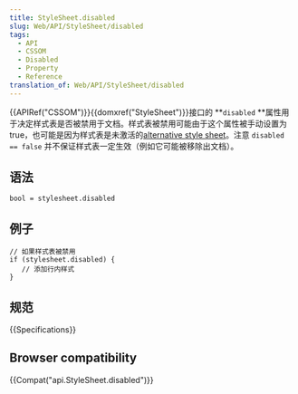 ```yaml
---
title: StyleSheet.disabled
slug: Web/API/StyleSheet/disabled
tags:
  - API
  - CSSOM
  - Disabled
  - Property
  - Reference
translation_of: Web/API/StyleSheet/disabled
---
```

{{APIRef("CSSOM")}}{{domxref("StyleSheet")}}接口的 **`disabled` **属性用于决定样式表是否被禁用于文档。样式表被禁用可能由于这个属性被手动设置为 true，也可能是因为样式表是未激活的[alternative style sheet](/zh-CN/docs/Web/CSS/Alternative_style_sheets)。注意 `disabled == false` 并不保证样式表一定生效（例如它可能被移除出文档）。

## 语法

```plain
bool = stylesheet.disabled
```

## 例子

```plain
// 如果样式表被禁用
if (stylesheet.disabled) {
   // 添加行内样式
}
```

## 规范

{{Specifications}}

## Browser compatibility

{{Compat("api.StyleSheet.disabled")}}
